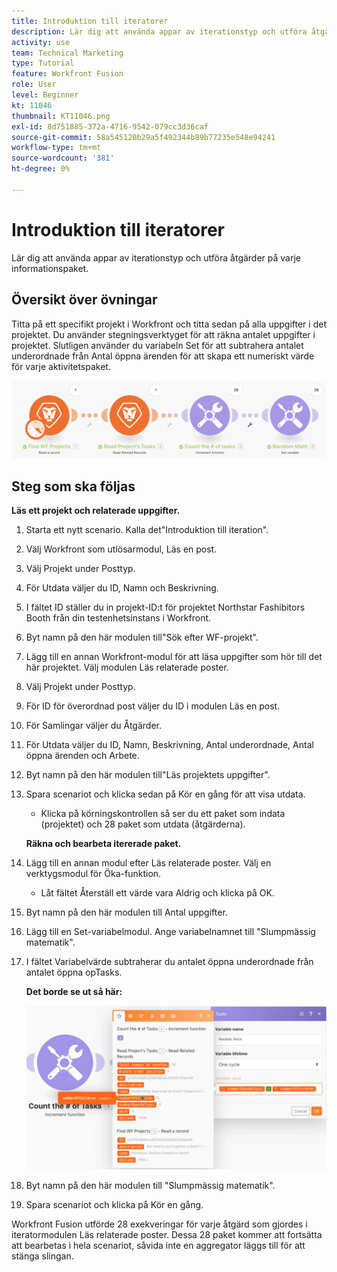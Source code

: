 ```yaml
---
title: Introduktion till iteratorer
description: Lär dig att använda appar av iterationstyp och utföra åtgärder på varje informationspaket.
activity: use
team: Technical Marketing
type: Tutorial
feature: Workfront Fusion
role: User
level: Beginner
kt: 11046
thumbnail: KT11046.png
exl-id: 8d751885-372a-4716-9542-079cc3d36caf
source-git-commit: 58a545120b29a5f492344b89b77235e548e94241
workflow-type: tm+mt
source-wordcount: '381'
ht-degree: 0%

---
```


# Introduktion till iteratorer

Lär dig att använda appar av iterationstyp och utföra åtgärder på varje informationspaket.

## Översikt över övningar

Titta på ett specifikt projekt i Workfront och titta sedan på alla uppgifter i det projektet. Du använder stegningsverktyget för att räkna antalet uppgifter i projektet. Slutligen använder du variabeln Set för att subtrahera antalet underordnade från Antal öppna ärenden för att skapa ett numeriskt värde för varje aktivitetspaket.

![Introduktion till iteratorer Bild 1](../12-exercises/assets/introduction-to-iterators-walkthrough-1.png)

## Steg som ska följas

**Läs ett projekt och relaterade uppgifter.**

1. Starta ett nytt scenario. Kalla det&quot;Introduktion till iteration&quot;.
1. Välj Workfront som utlösarmodul, Läs en post.
1. Välj Projekt under Posttyp.
1. För Utdata väljer du ID, Namn och Beskrivning.
1. I fältet ID ställer du in projekt-ID:t för projektet Northstar Fashibitors Booth från din testenhetsinstans i Workfront.
1. Byt namn på den här modulen till&quot;Sök efter WF-projekt&quot;.
1. Lägg till en annan Workfront-modul för att läsa uppgifter som hör till det här projektet. Välj modulen Läs relaterade poster.
1. Välj Projekt under Posttyp.
1. För ID för överordnad post väljer du ID i modulen Läs en post.
1. För Samlingar väljer du Åtgärder.
1. För Utdata väljer du ID, Namn, Beskrivning, Antal underordnade, Antal öppna ärenden och Arbete.
1. Byt namn på den här modulen till&quot;Läs projektets uppgifter&quot;.
1. Spara scenariot och klicka sedan på Kör en gång för att visa utdata.

   + Klicka på körningskontrollen så ser du ett paket som indata (projektet) och 28 paket som utdata (åtgärderna).

   **Räkna och bearbeta itererade paket.**

1. Lägg till en annan modul efter Läs relaterade poster. Välj en verktygsmodul för Öka-funktion.

   + Låt fältet Återställ ett värde vara Aldrig och klicka på OK.

1. Byt namn på den här modulen till Antal uppgifter.
1. Lägg till en Set-variabelmodul. Ange variabelnamnet till &quot;Slumpmässig matematik&quot;.
1. I fältet Variabelvärde subtraherar du antalet öppna underordnade från antalet öppna opTasks.

   **Det borde se ut så här:**

   ![Introduktion till iteratorer Bild 2](../12-exercises/assets/introduction-to-iterators-walkthrough-2.png)

1. Byt namn på den här modulen till &quot;Slumpmässig matematik&quot;.
1. Spara scenariot och klicka på Kör en gång.

Workfront Fusion utförde 28 exekveringar för varje åtgärd som gjordes i iteratormodulen Läs relaterade poster. Dessa 28 paket kommer att fortsätta att bearbetas i hela scenariot, såvida inte en aggregator läggs till för att stänga slingan.
